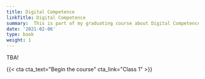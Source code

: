 ```yaml
---
title: Digital Competence
linkTitle: Digital Competence
summary:  This is part of my graduating course about Digital Competence in 2021/1.
date: '2021-02-06'
type: book
weight: 1
---
```




TBA!


{{< cta cta_text="Begin the course" cta_link="Class 1" >}}